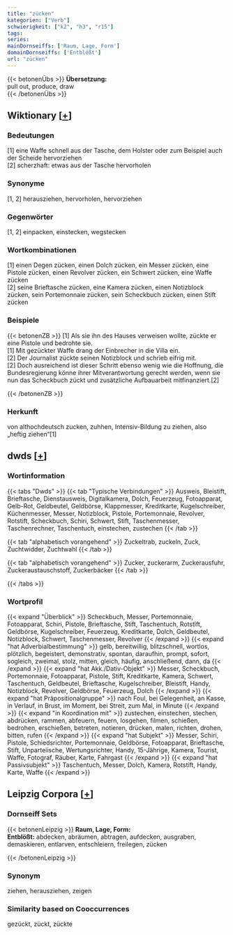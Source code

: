 ```yaml
---
title: "zücken"
kategorien: ["Verb"]
schwierigkeit: ["k2", "h3", "r15"]
tags:
series:
mainDornseiffs: ['Raum, Lage, Form']
domainDornseiffs: ['Entblößt']
url: "zücken"
---
```


{{< betonenÜbs >}}
**Übersetzung:**  
pull out, produce, draw  
{{< /betonenÜbs >}}

## Wiktionary [[+](https://de.wiktionary.org/wiki/zücken)]

### Bedeutungen
[1] eine Waffe schnell aus der Tasche, dem Holster oder zum Beispiel auch der Scheide hervorziehen  
[2] scherzhaft: etwas aus der Tasche hervorholen  

### Synonyme
[1, 2] herausziehen, hervorholen, hervorziehen  

### Gegenwörter
[1, 2] einpacken, einstecken, wegstecken  

### Wortkombinationen
[1] einen Degen zücken, einen Dolch zücken, ein Messer zücken, eine Pistole zücken, einen Revolver zücken, ein Schwert zücken, eine Waffe zücken  
[2] seine Brieftasche zücken, eine Kamera zücken, einen Notizblock zücken, sein Portemonnaie zücken, sein Scheckbuch zücken, einen Stift zücken  

### Beispiele
{{< betonenZB >}}
[1] Als sie ihn des Hauses verweisen wollte, zückte er eine Pistole und bedrohte sie.  
[1] Mit gezückter Waffe drang der Einbrecher in die Villa ein.  
[2] Der Journalist zückte seinen Notizblock und schrieb eifrig mit.  
[2] Doch ausreichend ist dieser Schritt ebenso wenig wie die Hoffnung, die Bundesregierung könne ihrer Mitverantwortung gerecht werden, wenn sie nun das Scheckbuch zückt und zusätzliche Aufbauarbeit mitfinanziert.[2]  

{{< /betonenZB >}}
### Herkunft
von althochdeutsch zucken, zuhhen, Intensiv-Bildung zu ziehen, also „heftig ziehen“[1]  



## dwds [[+](https://www.dwds.de/wb/zücken)]

### Wortinformation
{{< tabs "Dwds" >}}
{{< tab "Typische Verbindungen" >}}
Ausweis, Bleistift, Brieftasche, Dienstausweis, Digitalkamera, Dolch, Feuerzeug, Fotoapparat, Gelb-Rot, Geldbeutel, Geldbörse, Klappmesser, Kreditkarte, Kugelschreiber, Küchenmesser, Messer, Notizblock, Pistole, Portemonnaie, Revolver, Rotstift, Scheckbuch, Schiri, Schwert, Stift, Taschenmesser, Taschenrechner, Taschentuch, einstechen, zustechen
{{< /tab >}}

{{< tab "alphabetisch vorangehend" >}}
Zuckeltrab, zuckeln, Zuck, Zuchtwidder, Zuchtwahl
{{< /tab >}}

{{< tab "alphabetisch vorangehend" >}}
Zucker, zuckerarm, Zuckerausfuhr, Zuckeraustauschstoff, Zuckerbäcker
{{< /tab >}}

{{< /tabs >}}

### Wortprofil
{{< expand "Überblick" >}} Scheckbuch, Messer, Portemonnaie, Fotoapparat, Schiri, Pistole, Brieftasche, Stift, Taschentuch, Rotstift, Geldbörse, Kugelschreiber, Feuerzeug, Kreditkarte, Dolch, Geldbeutel, Notizblock, Schwert, Taschenmesser, Revolver {{< /expand >}}
{{< expand "hat Adverbialbestimmung" >}} gelb, bereitwillig, blitzschnell, wortlos, plötzlich, begeistert, demonstrativ, spontan, daraufhin, prompt, sofort, sogleich, zweimal, stolz, mitten, gleich, häufig, anschließend, dann, da {{< /expand >}}
{{< expand "hat Akk./Dativ-Objekt" >}} Messer, Scheckbuch, Portemonnaie, Fotoapparat, Pistole, Stift, Kreditkarte, Kamera, Schwert, Taschentuch, Geldbeutel, Brieftasche, Kugelschreiber, Bleistift, Handy, Notizblock, Revolver, Geldbörse, Feuerzeug, Dolch {{< /expand >}}
{{< expand "hat Präpositionalgruppe" >}} nach Foul, bei Gelegenheit, an Kasse, in Verlauf, in Brust, im Moment, bei Streit, zum Mal, in Minute {{< /expand >}}
{{< expand "in Koordination mit" >}} zustechen, einstechen, stechen, abdrücken, rammen, abfeuern, feuern, losgehen, filmen, schießen, bedrohen, erschießen, betreten, notieren, drücken, malen, richten, drohen, bitten, rufen {{< /expand >}}
{{< expand "hat Subjekt" >}} Messer, Schiri, Pistole, Schiedsrichter, Portemonnaie, Geldbörse, Fotoapparat, Brieftasche, Stift, Unparteiische, Wertungsrichter, Handy, 15-Jährige, Kamera, Tourist, Waffe, Fotograf, Räuber, Karte, Fahrgast {{< /expand >}}
{{< expand "hat Passivsubjekt" >}} Taschentuch, Messer, Dolch, Kamera, Rotstift, Handy, Karte, Waffe {{< /expand >}}

## Leipzig Corpora [[+](https://corpora.uni-leipzig.de/en/res?word=zücken&corpusId=deu_newscrawl-public_2018)]

### Dornseiff Sets
{{< betonenLeipzig >}}
**Raum, Lage, Form:**  
**Entblößt:** abdecken, abräumen, abtragen, aufdecken, ausgraben, demaskieren, entlarven, entschleiern, freilegen, zücken  

{{< /betonenLeipzig >}}

### Synonym
ziehen, herausziehen, zeigen


### Similarity based on Cooccurrences
gezückt, zückt, zückte

